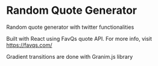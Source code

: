 # Random Quote Generator
Random quote generator with twitter functionalities

Built with React using FavQs quote API. For more info, visit https://favqs.com/

Gradient transitions are done with Granim.js library
